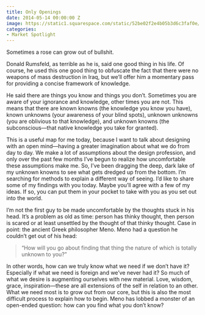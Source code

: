 ```yaml
---
title: Only Openings
date: 2014-05-14 00:00:00 Z
image: https://static1.squarespace.com/static/52be02f2e4b05b3d6c3faf0e/56c284189f7266120125de8f/56c286a3b6aa607f7a7ff8ee/1504187115873/Photo+Apr+30%2C+14+35+30.jpg?format=1500w
categories:
- Market Spotlight
---
```


Sometimes a rose can grow out of bullshit.

Donald Rumsfeld, as terrible as he is, said one good thing in his life. Of course, he used this one good thing to obfuscate the fact that there were no weapons of mass destruction in Iraq, but we’ll offer him a momentary pass for providing a concise framework of knowledge.

He said there are things you know and things you don’t. Sometimes you are aware of your ignorance and knowledge, other times you are not. This means that there are known knowns (the knowledge you know you have), known unknowns (your awareness of your blind spots), unknown unknowns (you are oblivious to that knowledge), and unknown knowns (the subconscious—that native knowledge you take for granted).

This is a useful map for me today, because I want to talk about designing with an open mind—having a greater imagination about what we do from day to day. We make a lot of assumptions about the design profession, and only over the past few months I’ve begun to realize how uncomfortable these assumptions make me. So, I’ve been dragging the deep, dark lake of my unknown knowns to see what gets dredged up from the bottom. I’m searching for methods to explain a different way of seeing. I’d like to share some of my findings with you today. Maybe you’ll agree with a few of my ideas. If so, you can put them in your pocket to take with you as you set out into the world.

I’m not the first guy to be made uncomfortable by the thoughts stuck in his head. It’s a problem as old as time: person has thinky thought, then person is scared or at least unsettled by the thought of that thinky thought. Case in point: the ancient Greek philosopher Meno. Meno had a question he couldn’t get out of his head:

> “How will you go about finding that thing the nature of which is totally unknown to you?”

In other words, how can we truly know what we need if we don’t have it? Especially if what we need is foreign and we’ve never had it? So much of what we desire is augmenting ourselves with new material. Love, wisdom, grace, inspiration—these are all extensions of the self in relation to an other. What we need most is to grow out from our core, but this is also the most difficult process to explain how to begin. Meno has lobbed a monster of an open-ended question: how can you find what you don’t know?